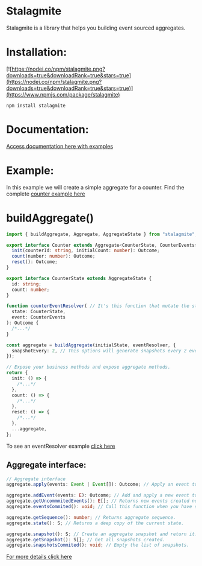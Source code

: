 # Stalagmite

Stalagmite is a library that helps you building event sourced aggregates.

# Installation:

[![https://nodei.co/npm/stalagmite.png?downloads=true&downloadRank=true&stars=true](https://nodei.co/npm/stalagmite.png?downloads=true&downloadRank=true&stars=true)](https://www.npmjs.com/package/stalagmite)

`npm install stalagmite`

# Documentation:

[Access documentation here with examples](https://sachacr.github.io/stalagmite/modules.html)

# Example:

In this example we will create a simple aggregate for a counter. Find the complete [counter example here](https://github.com/SachaCR/stalagmite/tree/main/src/examples/counter)

# buildAggregate()

```typescript
import { buildAggregate, Aggregate, AggregateState } from "stalagmite";

export interface Counter extends Aggregate<CounterState, CounterEvents> {
  init(counterId: string, initialCount: number): Outcome;
  count(number: number): Outcome;
  reset(): Outcome;
}

export interface CounterState extends AggregateState {
  id: string;
  count: number;
}

function counterEventResolver( // It's this function that mutate the state when applying an event.
  state: CounterState,
  event: CounterEvents
): Outcome {
  /*...*/
}

const aggregate = buildAggregate(initialState, eventResolver, {
  snapshotEvery: 2, // This options will generate snapshots every 2 events added
});

// Expose your business methods and expose aggregate methods.
return {
  init: () => {
    /*...*/
  },
  count: () => {
    /*...*/
  },
  reset: () => {
    /*...*/
  },
  ...aggregate,
};
```

To see an eventResolver example [click here](https://github.com/SachaCR/stalagmite/blob/main/src/examples/counter/events.ts#L85)

## Aggregate interface:

```typescript
// Aggregate interface
aggregate.apply(events: Event | Event[]): Outcome; // Apply an event to the aggregate.

aggregate.addEvent(events: E): Outcome; // Add and apply a new event to the aggregate.
aggregate.getUncommmitedEvents(): E[]; // Returns new events created not commited yet.
aggregate.eventsCommited(): void; // Call this function when you have saved those events in your event store. It clear the uncommited events array.

aggregate.getSequence(): number; // Returns aggregate sequence.
aggregate.state(): S; // Returns a deep copy of the current state.

aggregate.snapshot(): S; // Create an aggregate snapshot and return it.
aggregate.getSnapshot(): S[]; // Get all snapshots created.
aggregate.snapshotsCommited(): void; // Empty the list of snapshots.
```

[For more details click here ](https://sachacr.github.io/stalagmite/modules.html)
